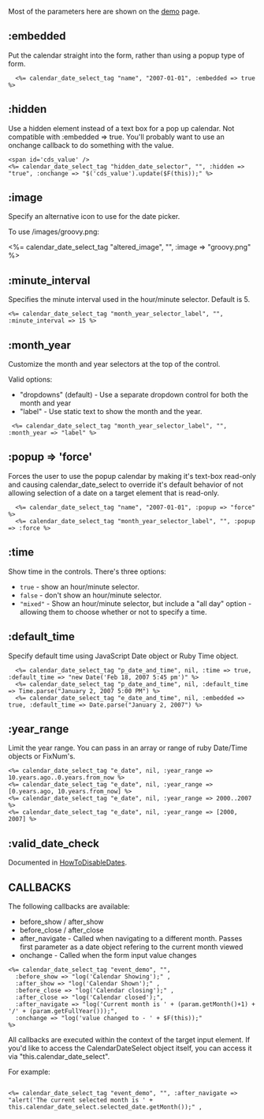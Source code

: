 Most of the parameters here are shown on the [demo](http://electronicholas.com/calendar) page.

## :embedded ##

Put the calendar straight into the form, rather than using a popup type of form.

```
  <%= calendar_date_select_tag "name", "2007-01-01", :embedded => true %>
```

## :hidden ##

Use a hidden element instead of a text box for a pop up calendar.  Not compatible with :embedded => true.  You'll probably want to use an onchange callback to do something with the value.

```
<span id='cds_value' /> 
<%= calendar_date_select_tag "hidden_date_selector", "", :hidden => "true", :onchange => "$('cds_value').update($F(this));" %>
```

## :image ##

Specify an alternative icon to use for the date picker.

To use /images/groovy.png:

<%= calendar\_date\_select\_tag "altered\_image", "", :image => "groovy.png" %>

## :minute\_interval ##

Specifies the minute interval used in the hour/minute selector.  Default is 5.

```
<%= calendar_date_select_tag "month_year_selector_label", "", :minute_interval => 15 %>
```


## :month\_year ##

Customize the month and year selectors at the top of the control.

Valid options:
  * "dropdowns" (default) - Use a separate dropdown control for both the month and year
  * "label" - Use static text to show the month and the year.

```
 <%= calendar_date_select_tag "month_year_selector_label", "", :month_year => "label" %>
```

## :popup => 'force' ##

Forces the user to use the popup calendar by making it's text-box read-only and causing calendar\_date\_select to override it's default behavior of not allowing selection of a date on a target element that is read-only.

```
  <%= calendar_date_select_tag "name", "2007-01-01", :popup => "force" %>
  <%= calendar_date_select_tag "month_year_selector_label", "", :popup => :force %>
```

## :time ##

Show time in the controls.  There's three options:

  * `true` - show an hour/minute selector.
  * `false` - don't show an hour/minute selector.
  * `"mixed"` - Show an hour/minute selector, but include a "all day" option - allowing them to choose whether or not to specify a time.

## :default\_time ##

Specify default time using JavaScript Date object or Ruby Time object.

```
  <%= calendar_date_select_tag "p_date_and_time", nil, :time => true, :default_time => "new Date('Feb 18, 2007 5:45 pm')" %>
  <%= calendar_date_select_tag "p_date_and_time", nil, :default_time => Time.parse("January 2, 2007 5:00 PM") %>
  <%= calendar_date_select_tag "e_date_and_time", nil, :embedded => true, :default_time => Date.parse("January 2, 2007") %>
```

## :year\_range ##

Limit the year range.  You can pass in an array or range of ruby Date/Time objects or FixNum's.

```
<%= calendar_date_select_tag "e_date", nil, :year_range => 10.years.ago..0.years.from_now %>
<%= calendar_date_select_tag "e_date", nil, :year_range => [0.years.ago, 10.years.from_now] %>
<%= calendar_date_select_tag "e_date", nil, :year_range => 2000..2007 %>
<%= calendar_date_select_tag "e_date", nil, :year_range => [2000, 2007] %>

```

## :valid\_date\_check ##

Documented in [HowToDisableDates](HowToDisableDates.md).

## CALLBACKS ##

The following callbacks are available:

  * before\_show / after\_show
  * before\_close / after\_close
  * after\_navigate - Called when navigating to a different month. Passes first parameter as a date object refering to the current month viewed
  * onchange - Called when the form input value changes

```
<%= calendar_date_select_tag "event_demo", "", 
  :before_show => "log('Calendar Showing');" ,
  :after_show => "log('Calendar Shown');" ,
  :before_close => "log('Calendar closing');" ,
  :after_close => "log('Calendar closed');",
  :after_navigate => "log('Current month is ' + (param.getMonth()+1) + '/' + (param.getFullYear()));",
  :onchange => "log('value changed to - ' + $F(this));"
%>

```

All callbacks are executed within the context of the target input element.  If you'd like to access the CalendarDateSelect object itself, you can access it via "this.calendar\_date\_select".

For example:

```

<%= calendar_date_select_tag "event_demo", "", :after_navigate => "alert('The current selected month is ' + this.calendar_date_select.selected_date.getMonth());" ,

```